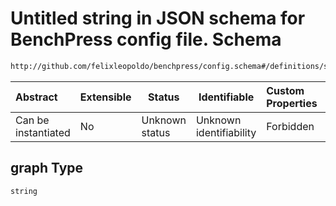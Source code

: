 # Untitled string in JSON schema for BenchPress config file. Schema

```txt
http://github.com/felixleopoldo/benchpress/config.schema#/definitions/sampled_model_dict/properties/graph
```




| Abstract            | Extensible | Status         | Identifiable            | Custom Properties | Additional Properties | Access Restrictions | Defined In                                                               |
| :------------------ | ---------- | -------------- | ----------------------- | :---------------- | --------------------- | ------------------- | ------------------------------------------------------------------------ |
| Can be instantiated | No         | Unknown status | Unknown identifiability | Forbidden         | Allowed               | none                | [config.schema.json\*](../out/config.schema.json "open original schema") |

## graph Type

`string`
